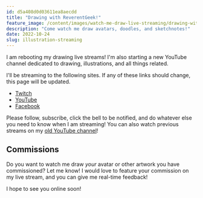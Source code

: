 ```yaml
---
id: d5a408d0d03611ea8aecdd
title: "Drawing with ReverentGeek!"
feature_image: /content/images/watch-me-draw-live-streaming/drawing-with-reverentgeek-featured.jpg
description: "Come watch me draw avatars, doodles, and sketchnotes!"
date: 2022-10-24
slug: illustration-streaming
---
```


I am rebooting my drawing live streams! I'm also starting a new YouTube channel dedicated to drawing, illustrations, and all things related.

<!-- 
> Next live stream is on August 3, 2020 at 10:30 AM EDT!

<iframe width="560" height="315" src="https://www.youtube.com/embed/lVRpyMzhto8" frameborder="0" allow="accelerometer; autoplay; encrypted-media; gyroscope; picture-in-picture" allowfullscreen></iframe>

-->

I'll be streaming to the following sites. If any of these links should change, this page will be updated.

* [Twitch](https://www.twitch.tv/reverentgeek)
* [YouTube](https://www.youtube.com/@ReverentGeekDraws/streams)
* [Facebook](https://www.facebook.com/rdneal)

Please follow, subscribe, click the bell to be notified, and do whatever else you need to know when I am streaming! You can also watch previous streams on my [old YouTube channel](https://www.youtube.com/reverentgeek)!

## Commissions

Do you want to watch me draw _your_ avatar or other artwork you have commissioned? Let me know! I would love to feature your commission on my live stream, and you can give me real-time feedback!

I hope to see you online soon!
